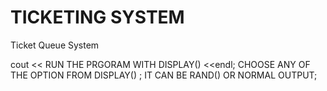 # TICKETING SYSTEM
Ticket Queue System


cout << RUN THE PRGORAM WITH DISPLAY() <<endl;
CHOOSE ANY OF THE OPTION FROM DISPLAY() ;
IT CAN BE RAND() OR NORMAL OUTPUT;
